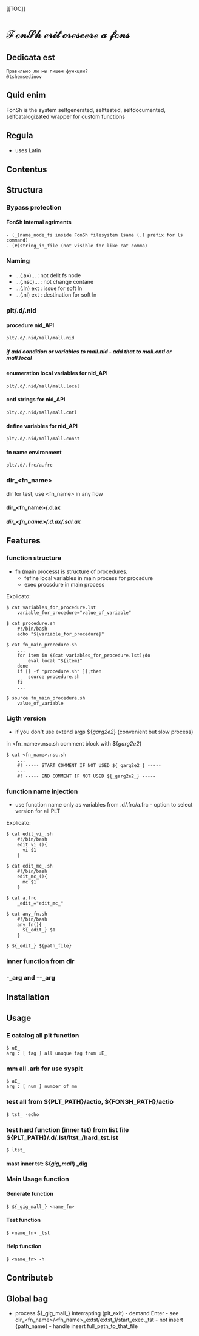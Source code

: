 [[TOC]]

# $\mathscr{FonSh\ erit\ crescere\ a\ fons}$

## Dedicata est

    Правильно ли мы пишем функции?
    @tshemsedinov

## Quid enim

FonSh is the system selfgenerated, selftested, selfdocumented, selfcatalogizated wrapper for custom functions

## Regula 
- uses Latin


## Contentus

## Structura

### Bypass protection 

#### FonSh Internal agriments

    - (_)name_node_fs inside FonSh filesystem (same (.) prefix for ls command)
    - (#)string_in_file (not visible for like cat comma)

### Naming

####

- ...(.ax)... : not delit fs node
- ...(.nsc)... : not change contane
- ...(.ln) ext : issue for soft ln
- ...(.nl) ext : destination for soft ln

### plt/.d/.nid

#### procedure nid_API
    plt/.d/.nid/mall/mall.nid 

##### if add condition or variables to mall.nid - add that to mall.cntl or mall.local  

#### enumeration local variables for nid_API
    plt/.d/.nid/mall/mall.local

#### cntl strings for nid_API
    plt/.d/.nid/mall/mall.cntl

#### define variables for nid_API
    plt/.d/.nid/mall/mall.const
    
#### fn name environment
    plt/.d/.frc/a.frc 

### dir_<fn_name>
dir for test, use <fn_name> in any flow 
#### dir_<fn_name>/.d.ax
##### dir_<fn_name>/.d.ax/.sal.ax



## Features

### function structure
- fn (main process) is structure of procedures.
  - fefine local variables in main process for procsdure
  - exec procsdure in main process

Explicato:

    $ cat variables_for_procedure.lst
        variable_for_procedure="value_of_variable"

    $ cat procedure.sh
        #!/bin/bash
        echo "${variable_for_procedure}"

    $ cat fn_main_procedure.sh
        ...
        for item in $(cat variables_for_procedure.lst);do
            eval local "${item}"
        done
        if [[ -f "procedure.sh" ]];then
            source procedure.sh
        fi
        ...

    $ source fn_main_procedure.sh
        value_of_variable




### Ligth version

- if you don't use extend args ${_garg2e2_} (convenient but slow process)

in <fn_name>.nsc.sh comment block with ${_garg2e2_}

    $ cat <fn_name>.nsc.sh
        ...
        #! ----- START COMMENT IF NOT USED ${_garg2e2_} -----
        ...
        #! ----- END COMMENT IF NOT USED ${_garg2e2_} -----

### function name injection

- use function name only as variables from .d/.frc/a.frc - option to select version for all PLT

Explicato:

    $ cat edit_vi_.sh
        #!/bin/bash
        edit_vi_(){
          vi $1
        }

    $ cat edit_mc_.sh
        #!/bin/bash
        edit_mc_(){
          mc $1
        }

    $ cat a.frc
        _edit_="edit_mc_"

    $ cat any_fn.sh
        #!/bin/bash
        any_fn(){
          ${_edit_} $1
        }        

    $ ${_edit_} ${path_file}

### inner function from dir
### -_arg and --_arg

## Installation



## Usage

### E catalog all plt function
    $ uE_ 
    arg : [ tag ] all unuque tag from uE_
    

### mm all .arb for use sysplt
    $ aE_
    arg : [ num ] number of mm 

### test all from ${PLT_PATH}/actio, ${FONSH_PATH}/actio

    $ tst_ -echo

### test hard function (inner tst) from list file ${PLT_PATH}/.d/.lst/ltst_/hard_tst.lst

    $ ltst_

#### mast inner tst: ${_gig_mall_} _dig

### Main Usage function


#### Generate function
    $ ${_gig_mall_} <name_fn>
#### Test function
    $ <name_fn> _tst
#### Help function
    $ <name_fn> -h 

## Contributeb

## Global bag 

- process ${\_gig_mall_} interrapting (plt_exit) - demand Enter - see dir_<fn_name>/<fn_name>_extst/extst_1/start_exec._tst - not insert {path_name} - handle insert full_path_to_that_file